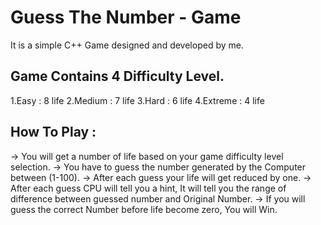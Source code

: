 # Guess The Number - Game
It is a simple C++ Game designed and developed by me.

## Game Contains 4 Difficulty Level.
1.Easy    : 8 life
2.Medium  : 7 life
3.Hard    : 6 life
4.Extreme : 4 life

## How To Play :
-> You will get a number of life based on your game difficulty level selection.
-> You have to guess the number generated by the Computer between (1-100).
-> After each guess your life will get reduced by one.
-> After each guess CPU will tell you a hint, It will tell you the range of difference between guessed number and Original Number.
-> If you will guess the correct Number before life become zero, You will Win.
